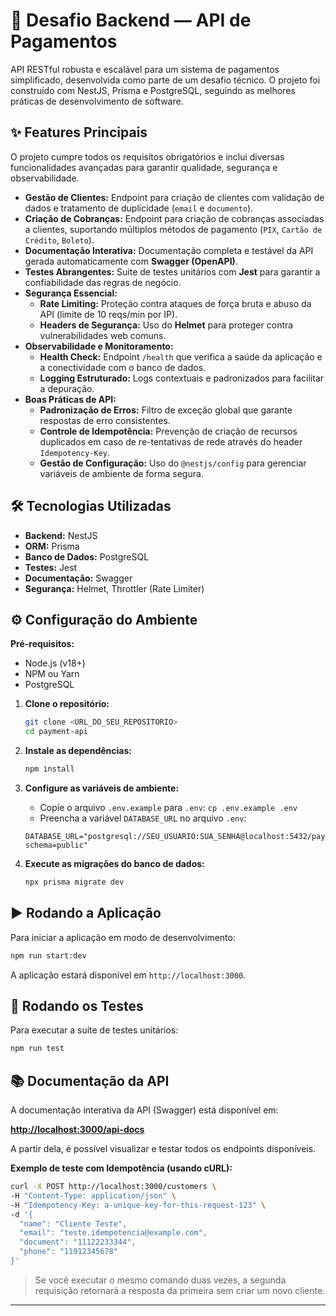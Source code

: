 # 🚀 Desafio Backend — API de Pagamentos

API RESTful robusta e escalável para um sistema de pagamentos simplificado, desenvolvida como parte de um desafio técnico. O projeto foi construído com NestJS, Prisma e PostgreSQL, seguindo as melhores práticas de desenvolvimento de software.

## ✨ Features Principais

O projeto cumpre todos os requisitos obrigatórios e inclui diversas funcionalidades avançadas para garantir qualidade, segurança e observabilidade.

- **Gestão de Clientes:** Endpoint para criação de clientes com validação de dados e tratamento de duplicidade (`email` e `documento`).
- **Criação de Cobranças:** Endpoint para criação de cobranças associadas a clientes, suportando múltiplos métodos de pagamento (`PIX`, `Cartão de Crédito`, `Boleto`).
- **Documentação Interativa:** Documentação completa e testável da API gerada automaticamente com **Swagger (OpenAPI)**.
- **Testes Abrangentes:** Suíte de testes unitários com **Jest** para garantir a confiabilidade das regras de negócio.
- **Segurança Essencial:**
  - **Rate Limiting:** Proteção contra ataques de força bruta e abuso da API (limite de 10 reqs/min por IP).
  - **Headers de Segurança:** Uso do **Helmet** para proteger contra vulnerabilidades web comuns.
- **Observabilidade e Monitoramento:**
  - **Health Check:** Endpoint `/health` que verifica a saúde da aplicação e a conectividade com o banco de dados.
  - **Logging Estruturado:** Logs contextuais e padronizados para facilitar a depuração.
- **Boas Práticas de API:**
  - **Padronização de Erros:** Filtro de exceção global que garante respostas de erro consistentes.
  - **Controle de Idempotência:** Prevenção de criação de recursos duplicados em caso de re-tentativas de rede através do header `Idempotency-Key`.
  - **Gestão de Configuração:** Uso do `@nestjs/config` para gerenciar variáveis de ambiente de forma segura.

## 🛠️ Tecnologias Utilizadas

- **Backend:** NestJS
- **ORM:** Prisma
- **Banco de Dados:** PostgreSQL
- **Testes:** Jest
- **Documentação:** Swagger
- **Segurança:** Helmet, Throttler (Rate Limiter)

## ⚙️ Configuração do Ambiente

**Pré-requisitos:**

- Node.js (v18+)
- NPM ou Yarn
- PostgreSQL

1.  **Clone o repositório:**

    ```bash
    git clone <URL_DO_SEU_REPOSITORIO>
    cd payment-api
    ```

2.  **Instale as dependências:**

    ```bash
    npm install
    ```

3.  **Configure as variáveis de ambiente:**
    - Copie o arquivo `.env.example` para `.env`: `cp .env.example .env`
    - Preencha a variável `DATABASE_URL` no arquivo `.env`:

    ```env
    DATABASE_URL="postgresql://SEU_USUARIO:SUA_SENHA@localhost:5432/payment_challenge?schema=public"
    ```

4.  **Execute as migrações do banco de dados:**
    ```bash
    npx prisma migrate dev
    ```

## ▶️ Rodando a Aplicação

Para iniciar a aplicação em modo de desenvolvimento:

```bash
npm run start:dev
```

A aplicação estará disponível em `http://localhost:3000`.

## 🧪 Rodando os Testes

Para executar a suíte de testes unitários:

```bash
npm run test
```

## 📚 Documentação da API

A documentação interativa da API (Swagger) está disponível em:

**[http://localhost:3000/api-docs](http://localhost:3000/api-docs)**

A partir dela, é possível visualizar e testar todos os endpoints disponíveis.

**Exemplo de teste com Idempotência (usando cURL):**

```bash
curl -X POST http://localhost:3000/customers \
-H "Content-Type: application/json" \
-H "Idempotency-Key: a-unique-key-for-this-request-123" \
-d '{
  "name": "Cliente Teste",
  "email": "teste.idempotencia@example.com",
  "document": "11122233344",
  "phone": "11912345678"
}'
```

> Se você executar o mesmo comando duas vezes, a segunda requisição retornará a resposta da primeira sem criar um novo cliente.

---
